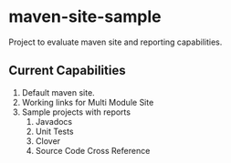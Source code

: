 maven-site-sample
=================

Project to evaluate maven site and reporting capabilities. 

Current Capabilities
--------------------

1. Default maven site.
2. Working links for Multi Module Site
3. Sample projects with reports
    1. Javadocs
    2. Unit Tests
    3. Clover 
    4. Source Code Cross Reference
